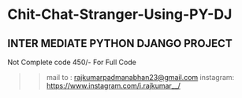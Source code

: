 # Chit-Chat-Stranger-Using-PY-DJ

INTER MEDIATE PYTHON DJANGO PROJECT
-----------------------------------------
Not Complete code 450/- For Full Code 
>> mail to : rajkumarpadmanabhan23@gmail.com
>> instagram: https://www.instagram.com/i.rajkumar__/
